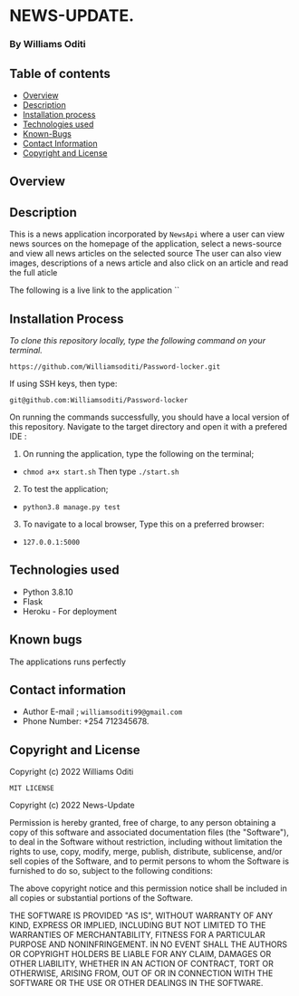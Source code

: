 # NEWS-UPDATE.
### By Williams Oditi
## Table of contents
+ [Overview](#Overview)
+ [Description](#Description)
+ [Installation process](#installation-process)
+ [Technologies used](#technologies-used)
+ [Known-Bugs](#known-bugs)
+ [Contact Information](#contact-information)
+ [Copyright and License](#copyright-and-license-information) 

## Overview
## Description
This is a news application incorporated by `NewsApi` where a user can view news sources on the homepage of the application, select a news-source and view all news articles on the selected source
The user can also view images, descriptions of a news article and also click on an article and read the full aticle

The following is a live link to the application
``
## Installation Process
*To clone this repository locally, type the following command on your terminal.*

`https://github.com/Williamsoditi/Password-locker.git`

If using SSH keys, then type:

`git@github.com:Williamsoditi/Password-locker`

On running the commands successfully, you should have a local version of this repository.
Navigate to the target directory and open it with a prefered IDE :
1. On running the application, type the following on the terminal;
+ `chmod a+x start.sh`
Then type
`./start.sh`
2. To test the application;
+ `python3.8 manage.py test`

3. To navigate to a local browser, Type this on a preferred browser:
+ `127.0.0.1:5000`

## Technologies used
+ Python 3.8.10
+ Flask
+ Heroku - For deployment
## Known bugs
The applications runs perfectly
## Contact information
+ Author E-mail ; `williamsoditi99@gmail.com `
+ Phone Number: +254 712345678.
## Copyright and License
Copyright (c) 2022 Williams Oditi

`MIT LICENSE`

Copyright (c) 2022 News-Update

Permission is hereby granted, free of charge, to any person obtaining a copy
of this software and associated documentation files (the "Software"), to deal
in the Software without restriction, including without limitation the rights
to use, copy, modify, merge, publish, distribute, sublicense, and/or sell
copies of the Software, and to permit persons to whom the Software is
furnished to do so, subject to the following conditions:

The above copyright notice and this permission notice shall be included in all
copies or substantial portions of the Software.

THE SOFTWARE IS PROVIDED "AS IS", WITHOUT WARRANTY OF ANY KIND, EXPRESS OR
IMPLIED, INCLUDING BUT NOT LIMITED TO THE WARRANTIES OF MERCHANTABILITY,
FITNESS FOR A PARTICULAR PURPOSE AND NONINFRINGEMENT. IN NO EVENT SHALL THE
AUTHORS OR COPYRIGHT HOLDERS BE LIABLE FOR ANY CLAIM, DAMAGES OR OTHER
LIABILITY, WHETHER IN AN ACTION OF CONTRACT, TORT OR OTHERWISE, ARISING FROM,
OUT OF OR IN CONNECTION WITH THE SOFTWARE OR THE USE OR OTHER DEALINGS IN THE
SOFTWARE.

